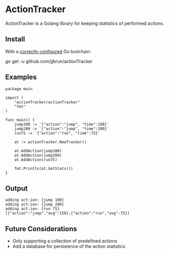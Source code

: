 # ActionTracker

ActionTracker is a Golang library for keeping statistics of performed actions.

## Install

With a [correctly configured](https://golang.org/doc/install#testing) Go toolchain:

go get -u github.com/jjbrun/actionTracker

## Examples

```
package main

import (
	"actionTracker/actionTracker"
	"fmt"
)

func main() {
	jump100 := `{"action":"jump", "time":100}`
	jump200 := `{"action":"jump", "time":200}`
	run75 := `{"action":"run", "time":75}`

	at := actionTracker.NewTracker()

	at.AddAction(jump100)
	at.AddAction(jump200)
	at.AddAction(run75)

	fmt.Println(at.GetStats())
}
```

## Output

```
adding act:ion: {jump 100}
adding act:ion: {jump 200}
adding act:ion: {run 75}
[{"action":"jump","avg":150},{"action":"run","avg":75}]
```

## Future Considerations

- Only supporting a collection of predefined actions 
- Add a database for persistence of the action statistics
